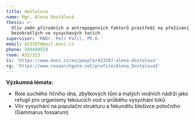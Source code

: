 ```yaml
---
title: dostalova
name: Mgr. Alena Dostálová
thesis: >-
  Vliv změn přírodních a antropogenních faktorů prostředí na přežívání vodních
  bezobratlých ve vysychavých tocích
supervisor: 'RNDr. Petr Pařil, Ph.D.'
email: 423307@mail.muni.cz
phone: 549498559
room: A32/313
is: 'https://www.muni.cz/en/people/423307-alena-dostalova'
rg: 'https://www.researchgate.net/profile/Alena_Dostalova3'
---
```

**Výzkumná témata:**

*  Role suchého říčního dna, zbytkových tůní a malých vodních nádrží jako refugií pro organismy
 tekoucích vod v průběhu vysychání toků
* Vliv vysychání na populační strukturu a fekunditu blešivce potočního (Gammarus fossarum)
